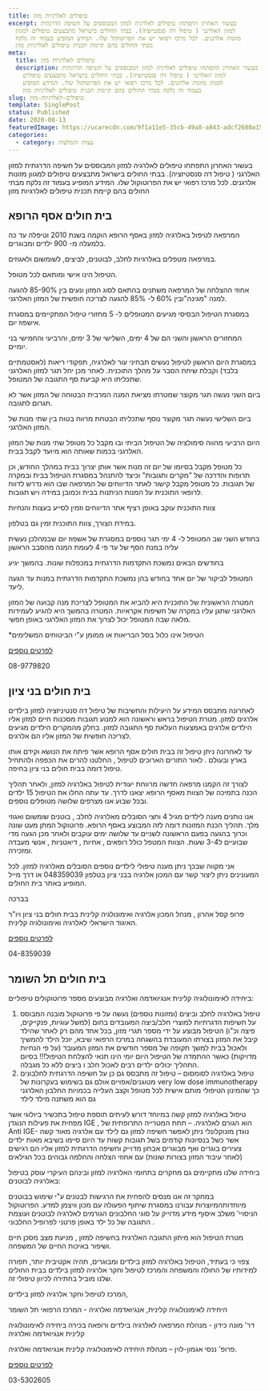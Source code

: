 ```yaml
---
title: טיפולים לאלרגיות מזון
excerpt: בעשור האחרון התפתחו טיפולים לאלרגיה למזון המבוססים על חשיפה הדרגתית
  למזון האלרגני ( טיפול דה סנסטיזציה). בבתי החולים בישראל מתבצעים טיפולים למגוון
  מזונות אלרגנים. לכל מרכז רפואי יש את הפרוטוקול שלו. המידע המופיע בעמוד זה נלקח
  מבתי החולים בהם קיימת תכנית טיפולים לאלרגיות מזון
meta:
  title: טיפולים לאלרגיות מזון
  description: בעשור האחרון התפתחו טיפולים לאלרגיה למזון המבוססים על חשיפה הדרגתית
    למזון האלרגני ( טיפול דה סנסטיזציה). בבתי החולים בישראל מתבצעים טיפולים
    למגוון מזונות אלרגנים. לכל מרכז רפואי יש את הפרוטוקול שלו. המידע המופיע
    בעמוד זה נלקח מבתי החולים בהם קיימת תכנית טיפולים לאלרגיות מזון
slug: טיפולים-לאלרגיות-מזון
template: SinglePost
status: Published
date: 2020-08-13
featuredImage: https://ucarecdn.com/9f1a11e5-35cb-49a8-a843-adcf2680a153/
categories:
  - category: עצות והמלצות
---
```

בעשור האחרון התפתחו טיפולים לאלרגיה למזון המבוססים על חשיפה הדרגתית למזון האלרגני ( טיפול דה סנסטיזציה). בבתי החולים בישראל מתבצעים טיפולים למגוון מזונות אלרגנים. לכל מרכז רפואי יש את הפרוטוקול שלו. המידע המופיע בעמוד זה נלקח מבתי החולים בהם קיימת תכנית טיפולים לאלרגיות מזון

## בית חולים אסף הרופא

המרפאה לטיפול באלרגיה למזון באסף הרופא הוקמה בשנת 2010 וטיפלה עד כה בלמעלה מ- 900 ילדים ומבוגרים.  

במרפאה מטפלים באלרגיות לחלב, לבוטנים, לביצים, לשומשום ולאגוזים. 

הטיפול הינו אישי ומותאם לכל מטופל. 

אחוזי ההצלחה של המרפאה משתנים בהתאם לסוג המזון ונעים בין 85-90% להגעה למנה "מגינה"ובין 60% ל- 85% להגעה לצריכה חופשית של המזון האלרגני.

במסגרת הטיפול הבסיסי מגיעים המטופלים ל- 5 מחזורי טיפול המתקיימים במסגרת  אישפוז יום. 

 המחזורים הראשון והשני הם של 4 ימים, השלישי של 3 ימים, והרביעי והחמישי בני יומיים. 

במסגרת היום הראשון לטיפול נעשים תבחיני עור לאלרגיה, תפקודי ריאות (לאסטמתיים בלבד) וקבלת שיחת הסבר על מהלך התוכנית. לאחר מכן יחל תגר למזון האלרגני שתכליתו היא קביעת סף התגובה של המטופל.

 ביום השני נעשה תגר מקוצר שמטרתו מציאת המנה המרבית הבטוחה של המזון אשר לא תגרום לתגובה. 

ביום השלישי נעשה תגר מקוצר נוסף שתכליתו הבטחת מרווח בטוח בין שתי מנות של המזון האלרגני. 

היום הרביעי מהווה סימולציה של הטיפול הביתי ובו מקבל כל מטופל שתי מנות של המזון האלרגני בכמות שאותה הוא מיועד לקבל בבית.

כל מטופל מקבל בסיומו של יום זה מנות אשר אותן יצרוך בבית במהלך החודש, וכן תרופות והדרכה של "מקרים ותגובות" וכיצד להתנהל במסגרת הטיפול בבית ובמקרה של תגובות. כל מטופל מקבל קישור לאתר הדיווחים של המרפאה שבו הוא נדרש לדווח לרופאי התוכנית על המנות הניתנות בבית וכמובן במידה ויש תגובות. 

צוות התוכנית עוקב באופן רציף אחר הדיווחים וזמין לסייע בעצות והנחיות

במידת הצורך, צוות התוכנית זמין גם בטלפון.

בחודש השני שב המטופל ל- 4 ימי תגר נוספים במסגרת של אשפוז יום שבמהלכן נעשית עליה במנת הסף של עד פי 4 לעומת המנה מהסבב הראשון

בחודשים הבאים נמשכת התקדמות הדרגתית במכפלות שונות. בהמשך יגיע 

המטופל לביקור של יום אחד בחודש בהן נמשכת התקדמות הדרגתית במנות עד הגעה ליעד.

המטרה הראשונית של התוכנית היא להביא את המטופל לצריכת מנה קבועה של המזון האלרגני שתגן עליו במקרה של חשיפות אקראיות. המטרה בהמשך היא להגיע לעמידות מלאה שבה המטופל יכול לצרוך את המזון האלרגני באופן חפשי. 

\*הטיפול אינו כלול בסל הבריאות או ממומן ע"י הביטוחים המשלימים 

[לפרטים נוספים](http://www.assafh.org/clinic/FoodAllergyClinic/Pages/default.aspx#p2)

08-9779820



## בית חולים בני ציון

לאחרונה מתבסס המידע על היעילות והחשיבות של טיפול דה סנטיניזציה למזון בילדים אלרגים למזון. מטרת הטיפול בראש וראשונה הוא למנוע תגובות מסכנות חיים למזון אליו הילדים אלרגים באמצעות העלאת סף התגובה למזון. בחלק מהמקרים הילדים מגיעים לצריכה חופשית של המזון אליו הם אלרגים.

עד לאחרונה ניתן טיפול זה בבית חולים אסף הרופא אשר פיתח את הנושא וקידם אותו בארץ ובעולם . לאור התורים הארוכים לטיפול , החלטנו להרים את הכפפה ולהתחיל טיפול דומה בבית חולים בני ציון בחיפה. 

לצורך זה הקמנו מרפאה חדשה מרווחת יעודית לטיפול באלרגיה למזון, ולאחר תהליך הכנה בתמיכה של הצוות מאסף הרופא יצאנו לדרך. עד עתה החלו את הטיפול 15 ילדים ובכל שבוע אנו מצרפים שלושה מטופלים נוספים. 

אנו נותנים מענה לילדים מגיל 4 וחצי הסובלים מאלרגיה לחלב , בוטנים שומשום ואגוזי מלך. תהליך הכנת המזונות דומה לזה המבוצע באסף הרופא. פרוטוקול המתן מעט שונה וכרוך בהגעה בפעם הראשונה לשניים עד שלושה ימים עוקבים ולאחר מכן הגעה מדי שבועיים ל3-4 שעות. הצוות המטפל כולל רופאים , אחיות , דיאטניות , אנשי מעבדה ומזכירה.

אני מקווה שבכך ניתן מענה טיפולי לילדים נוספים הסובלים מאלרגיה למזון. לכל המעונינים ניתן ליצור קשר עם המכון אלרגיה בבני ציון בטלפון 048359039 או דרך מייל המופיע באתר בית החולים.

בברכה

פרופ קסל אהרון , מנהל המכון אלרגיה ואימונולגיה קלינית בבית חולים בני ציון ויו"ר האיגוד הישראלי לאלרגיה ואימונולגיה קלינית.

[לפרטים נוספים](http://www.b-zion.org.il/pages/6760.aspx)



04-8359039

## בית חולים תל השומר

ביחידה לאימונולוגיה קלינית אנגיואדמה ואלרגיה  מבוצעים מספר פרוטוקולים טיפוליים:

1. טיפול באלרגיה לחלב וביצים (ומזונות נוספים) נעשה על פי  פרוטוקול מובנה המבוסס על חשיפות הדגרתיות למוצרי חלב/ביצה המעובדים בחום (למשל עוגיות, פנקייקים, פיצה וכ"ו)  הטיפול מבוצע על ידי מספר תגרי מזון, בכל אחד מהם רק לאחר שהילד קיבל את המזון  בצורתו המעובדת בהשגחה במרכז הרפואי שיבא, יוכל הילד להמשיך ולאכול בבית למשך תקופה של מספר חודשים את המזון המעובד (על פי הנחיות מדויקות) כאשר ההתמדה של הטיפול היום יומי הינו תנאי להצלחת הטיפול!!! בסיום התהליך יכולים ילדים רבים לאכול חלב ו ביצים ללא כל מגבלה. 
2. טיפול באלרגיה לסומסום – טיפול זה מתבסס גם כן על חשיפה הדרגתית לחלבונים מטוגנים/אפויים אולם גם בשימוש בעקרונות של very low dose immunotherapy  כך שהמינון הטיפולי מותם אישית לכל מטופל וקצב העלייה בכמויות החלבון האלרגני גם הוא משתנה מילד לילד 

טיפול באלרגיה למזון קשה במיוחד דורש לעיתים תוספת טיפול בתכשיר ביולוגי אשר מפחית את פעילות הנוגדן IGE , הוא הגורם לאלרגיה. – תחת המטרייה התרופתית של Anti IGE- נוגדן מונוקלונלי ניתן לאפשר חשיפה למזון גם לילד עם אלרגיה מאוד קשה אשר כשל בנסיונות קודמים בשל תגובות קשות עד היום סיימו בשיבא  מאות ילדים צעירים בוגרים ואף מבוגרים אבחון מדוייק וחשיפה הדרגתית למזון אליו הם רגישים (לאחר עיבוד המזון בצורות שונות) עם אחוזי הצלחה והחלמה גבוהים בכל הגילאים 

ביחידה שלנו מתקיימים גם מחקרים בתחומי האלרגיה למזון ובינהם העיקרי עוסק בטיפול באלרגיה לבוטנים: 

במחקר זה אנו מנסים להפחית את הרגישות לבטנים ע"י שימוש בבוטנים מיוחדותהמיוצרות עבורנו  במסגרת שיתוף הפעולה עם מכון וויצמן למדע. הפרוטוקול הניסויי’  משלב איסוף מידע מדוייק על סוגי החלבונים הגורמים לאלרגיה לבוטנים  ועוצמת התגובה של כל ילד באופן פרטני לפרופיל החלבוני  . 

 מטרת הטיפול הוא מיתון התגובה האלרגית בחשיפה למזון , מניעת מצב מסכן חיים ושיפור באיכות החיים של המשפחה.

צפוי כי בעתיד, הטיפול באלרגיה למזון בילדים ומבוגרים, תהיה אקטיבית יותר, תפורה למידותיו של החולה והמשפחה והמרכז לטיפול וחקר אלרגיה למזון בילדים בבית החולים שלנו מוביל בחתירה לכיוון טיפולי זה.  

המרכז לטיפול וחקר אלרגיה למזון בילדים, 

היחידה לאימונולוגיה קלינית, אנגיואדמה ואלרגיה   - המרכז הרפואי תל השומר

דר' מונה כידון  - מנהלת המרפאה לאלרגיה בילדים ורופאה בכירה ביחידה לאימונולוגיה קלינית אנגיואדמה ואלרגיה 

פרופ' ננסי אגמון-לוין – מנהלת היחידה לאימונולוגיה קלינית אנגיואדמה ואלרגיה. 

[לפרטים נוספים](https://www.sheba.co.il/%D7%90%D7%99%D7%9E%D7%95%D7%A0%D7%95%D7%9C%D7%95%D7%92%D7%99%D7%94_%D7%A7%D7%9C%D7%99%D7%A0%D7%99%D7%AA_%D7%90%D7%A0%D7%92%D7%99%D7%95%D7%90%D7%93%D7%9E%D7%94_%D7%90%D7%9C%D7%A8%D7%92%D7%99%D7%94)

03-5302605
